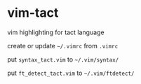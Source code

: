 # vim-tact
vim highlighting for tact language

create or update ```~/.vimrc``` from  ```.vimrc```

put ```syntax_tact.vim``` 
to  ```~/.vim/syntax/```

put ```ft_detect_tact.vim``` 
to  ```~/.vim/ftdetect/```
